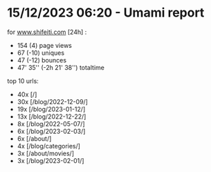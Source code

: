 # 15/12/2023 06:20 - Umami report
for www.shifeiti.com [24h] :

 - 154 (4) page views
 - 67 (-10) uniques
 - 47 (-12) bounces
 - 47' 35'' (-2h 21' 38'') totaltime


top 10 urls:
 - 40x [/]
 - 30x [/blog/2022-12-09/]
 - 19x [/blog/2023-01-12/]
 - 13x [/blog/2022-12-22/]
 - 8x [/blog/2022-05-07/]
 - 6x [/blog/2023-02-03/]
 - 6x [/about/]
 - 4x [/blog/categories/]
 - 3x [/about/movies/]
 - 3x [/blog/2023-02-01/]


